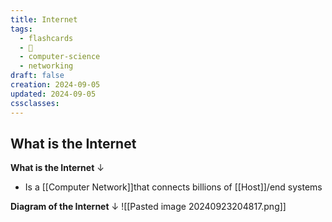 ```yaml
---
title: Internet
tags:
  - flashcards
  - 🌱
  - computer-science
  - networking
draft: false
creation: 2024-09-05
updated: 2024-09-05
cssclasses: 
---
```

## What is the Internet

**What is the Internet**
↓
- Is a [[Computer Network]]that connects billions of [[Host]]/end systems
<!--SR:!2025-01-01,16,290-->

**Diagram of the Internet**
↓
![[Pasted image 20240923204817.png]]
<!--SR:!2024-12-31,15,290-->
